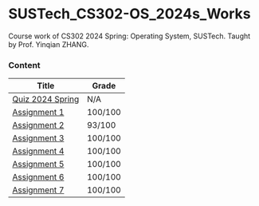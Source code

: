 # SUSTech_CS302-OS_2024s_Works
 Course work of CS302 2024 Spring: Operating System, SUSTech. Taught by Prof. Yinqian ZHANG.

### Content

| Title                        | Grade   |
| ---------------------------- | ------- |
| [Quiz 2024 Spring](Quiz/)    | N/A     |
| [Assignment 1](Assignment1/) | 100/100 |
| [Assignment 2](Assignment2/) | 93/100  |
| [Assignment 3](Assignment3/) | 100/100 |
| [Assignment 4](Assignment4/) | 100/100 |
| [Assignment 5](Assignment5/) | 100/100 |
| [Assignment 6](Assignment6/) | 100/100 |
| [Assignment 7](Assignment7/) | 100/100 |

